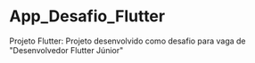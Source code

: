 # App_Desafio_Flutter
Projeto Flutter: Projeto desenvolvido como desafio para vaga de "Desenvolvedor Flutter Júnior"
